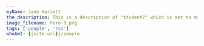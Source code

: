 ```yaml
---
myName: Jane Hariett
the_description: This is a description of "student2" which is set to my imaginary friend, Jane, for the time being. This are all variables that can be easily changed without touching the static html file.
image_filename: hero-3.png
tags: ['people', 'rss']
whoAmI: {{site.url}}/people
---
```

